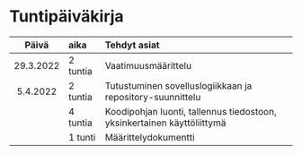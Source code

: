 # Tuntipäiväkirja

|Päivä    |aika    |Tehdyt asiat|
|:-------:|:-------|:-----|
|29.3.2022|2 tuntia| Vaatimuusmäärittelu|
|5.4.2022|2 tuntia|  Tutustuminen sovelluslogiikkaan ja repository-suunnittelu|
|        |4 tuntia|  Koodipohjan luonti, tallennus tiedostoon, yksinkertainen käyttöliittymä|
|        |1 tunti |  Määrittelydokumentti|
